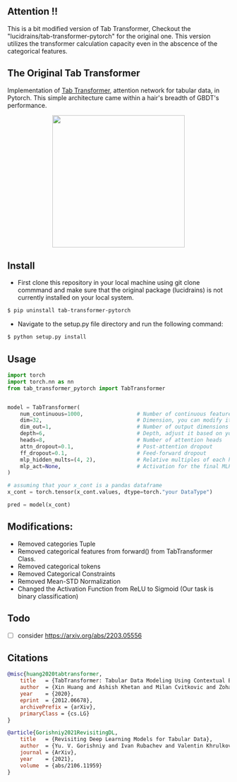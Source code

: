 ## Attention !!
This is a bit modified version of Tab Transformer, Checkout the "lucidrains/tab-transformer-pytorch" for the original one. This version utilizes the transformer calculation capacity even in the abscence of the categorical features.

## The Original Tab Transformer 
 
Implementation of <a href="https://arxiv.org/abs/2012.06678">Tab Transformer</a>, attention network for tabular data, in Pytorch. This simple architecture came within a hair's breadth of GBDT's performance.
<p align="center"><img src="./tab.png" width="300px"></img></p>

## Install

- First clone this repository in your local machine using git clone commmand and make sure that the original package (lucidrains) is not currently installed on your local system.

```bash
$ pip uninstall tab-transformer-pytorch
```

- Navigate to the setup.py file directory and run the following command:

```bash
$ python setup.py install
```

## Usage

```python
import torch
import torch.nn as nn
from tab_transformer_pytorch import TabTransformer


model = TabTransformer(
    num_continuous=1000,                 # Number of continuous features (excluding the label column)
    dim=32,                              # Dimension, you can modify it as per your needs
    dim_out=1,                           # Number of output dimensions (e.g., for binary prediction)
    depth=6,                             # Depth, adjust it based on your dataset complexity
    heads=8,                             # Number of attention heads
    attn_dropout=0.1,                    # Post-attention dropout
    ff_dropout=0.1,                      # Feed-forward dropout
    mlp_hidden_mults=(4, 2),             # Relative multiples of each hidden dimension of the last MLP to logits
    mlp_act=None,                        # Activation for the final MLP (You can manually add your own activation function directly to the output)
)

# assuming that your x_cont is a pandas dataframe
x_cont = torch.tensor(x_cont.values, dtype=torch."your DataType")

pred = model(x_cont) 
```

## Modifications:
- Removed categories Tuple
- Removed categorical features from forward() from TabTransformer Class.
- Removed categorical tokens
- Removed Categorical Constraints
- Removed  Mean-STD Normalization
- Changed the Activation Function from ReLU to Sigmoid (Our task is binary classification)

## Todo

- [ ] consider https://arxiv.org/abs/2203.05556

## Citations

```bibtex
@misc{huang2020tabtransformer,
    title   = {TabTransformer: Tabular Data Modeling Using Contextual Embeddings},
    author  = {Xin Huang and Ashish Khetan and Milan Cvitkovic and Zohar Karnin},
    year    = {2020},
    eprint  = {2012.06678},
    archivePrefix = {arXiv},
    primaryClass = {cs.LG}
}
```

```bibtex
@article{Gorishniy2021RevisitingDL,
    title   = {Revisiting Deep Learning Models for Tabular Data},
    author  = {Yu. V. Gorishniy and Ivan Rubachev and Valentin Khrulkov and Artem Babenko},
    journal = {ArXiv},
    year    = {2021},
    volume  = {abs/2106.11959}
}
```
